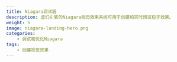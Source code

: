 ```yaml
---
title: Niagara调试器
description: 虚幻引擎的Niagara视觉效果系统可用于创建和实时预览粒子效果。
weight: 5
image: niagara-landing-hero.png
categories:
    - 调试和优化Niagara
tags:
    - 创建视觉效果
---
```

